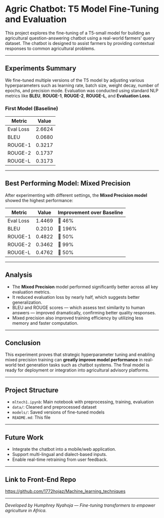#  Agric Chatbot: T5 Model Fine-Tuning and Evaluation

This project explores the fine-tuning of a T5-small model for building an agricultural question-answering chatbot using a real-world farmers' query dataset. The chatbot is designed to assist farmers by providing contextual responses to common agricultural problems.

---

##  Experiments Summary

We fine-tuned multiple versions of the T5 model by adjusting various hyperparameters such as learning rate, batch size, weight decay, number of epochs, and precision mode. Evaluation was conducted using standard NLP metrics like **BLEU**, **ROUGE-1**, **ROUGE-2**, **ROUGE-L**, and **Evaluation Loss**.

###  First Model (Baseline)

| Metric        | Value    |
|---------------|----------|
| Eval Loss     | 2.6624   |
| BLEU          | 0.0680   |
| ROUGE-1       | 0.3217   |
| ROUGE-2       | 0.1737   |
| ROUGE-L       | 0.3173   |

---

##  Best Performing Model: Mixed Precision

After experimenting with different settings, the **Mixed Precision model** showed the highest performance:

| Metric        | Value    | Improvement over Baseline |
|---------------|----------|----------------------------|
| Eval Loss     | 1.4469   | 🔻 46%                     |
| BLEU          | 0.2010   | 🔺 196%                    |
| ROUGE-1       | 0.4822   | 🔺 50%                     |
| ROUGE-2       | 0.3462   | 🔺 99%                     |
| ROUGE-L       | 0.4762   | 🔺 50%                     |

---

##  Analysis

- The **Mixed Precision** model performed significantly better across all key evaluation metrics.
- It reduced evaluation loss by nearly half, which suggests better generalization.
- BLEU and ROUGE scores — which assess text similarity to human answers — improved dramatically, confirming better quality responses.
- Mixed precision also improved training efficiency by utilizing less memory and faster computation.

---

##  Conclusion

This experiment proves that strategic hyperparameter tuning and enabling mixed precision training can **greatly improve model performance** in real-world text generation tasks such as chatbot systems. The final model is ready for deployment or integration into agricultural advisory platforms.

---

##  Project Structure

- `mltech1.ipynb`: Main notebook with preprocessing, training, evaluation
- `data/`: Cleaned and preprocessed dataset
- `models/`: Saved versions of fine-tuned models
- `README.md`: This file

---

##  Future Work

- Integrate the chatbot into a mobile/web application.
- Support multi-lingual and dialect-based inputs.
- Enable real-time retraining from user feedback.

---
## Link to Front-End Repo
https://github.com/1772hojaz/Machine_learning_techniques

---

_Developed by Humphrey Nyahoja — Fine-tuning transformers to empower agriculture in Africa._

